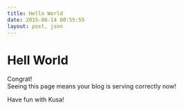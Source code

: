 ```yaml
---
title: Hello World
date: 2015-06-14 00:55:55
layout: post, json
---
```


# Hell World

Congrat!  
Seeing this page means your blog is serving correctly now!

Have fun with Kusa!